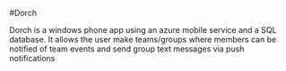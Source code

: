 #Dorch

Dorch is a windows phone app using an azure mobile service and a SQL database. 
It allows the user make teams/groups where members can be notified of team events 
and send group text messages via push notifications
